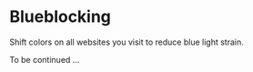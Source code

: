 # Blueblocking
Shift colors on all websites you visit to reduce blue light strain.

To be continued ...
